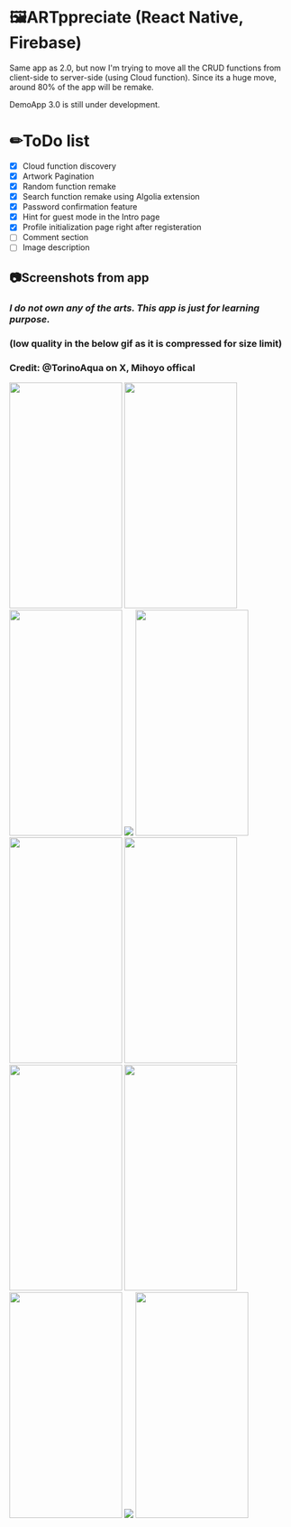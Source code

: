 # 🖼ARTppreciate (React Native, Firebase)
Same app as 2.0, but now I'm trying to move all the CRUD functions from client-side to
server-side (using Cloud function). Since its a huge move, around 80% of the app will be remake.

DemoApp 3.0 is still under development.

# ✏ToDo list
- [x] Cloud function discovery
- [x] Artwork Pagination
- [x] Random function remake
- [x] Search function remake using Algolia extension
- [x] Password confirmation feature
- [x] Hint for guest mode in the Intro page
- [x] Profile initialization page right after registeration
- [ ] Comment section
- [ ] Image description

## 📷Screenshots from app
### *I do not own any of the arts. This app is just for learning purpose.*
### (low quality in the below gif as it is compressed for size limit)
### Credit: @TorinoAqua on X, Mihoyo offical
<img src="https://github.com/user-attachments/assets/50d5abb1-b04a-4d5a-8421-0a6493398335" width="200" height="400"/>
<img src="https://github.com/TYgen2/ReactNative-DemoApp-2.0/assets/93910466/3ff557dc-c803-4652-8870-323e6c99e317" width="200" height="400"/>
<img src="https://github.com/TYgen2/ReactNative-DemoApp-2.0/assets/93910466/7f6fd963-90a7-4a5d-a0ec-7e8faed71fb8" width="200" height="400"/>
<img src="https://github.com/TYgen2/ReactNative-DemoApp-2.0/assets/93910466/2c50f9e5-e676-437f-bc82-e3ce81ef33b5"/>
<img src="https://github.com/user-attachments/assets/0a193421-8b79-4fb3-b5a9-064281f57be8" width="200" height="400"/>
<img src="https://github.com/user-attachments/assets/ad51cded-0d1e-4748-9717-751ffaad8433" width="200" height="400"/>
<img src="https://github.com/TYgen2/ReactNative-DemoApp-2.0/assets/93910466/74fb9b82-88b0-4d51-b4b5-a6fadf1964a9" width="200" height="400"/>
<img src="https://github.com/TYgen2/ReactNative-DemoApp/assets/93910466/897eb363-85db-47a9-9a7a-56ed55555dbf" width="200" height="400"/>
<img src="https://github.com/TYgen2/ReactNative-DemoApp-2.0/assets/93910466/c19925f4-7229-460a-a9de-17315d6ff4c3" width="200" height="400"/>
<img src="https://github.com/user-attachments/assets/6aa1cf1a-01f9-40a0-a1fe-1e3e85ca354a" width="200" height="400"/>
<img src="https://github.com/TYgen2/ReactNative-DemoApp/assets/93910466/2a3d1784-7204-438a-ba5b-25f287617576"/>
<img src="https://github.com/TYgen2/ReactNative-DemoApp-2.0/assets/93910466/d00d4191-fd46-4932-b641-6cc71a5fbb19" width="200" height="400"/>
